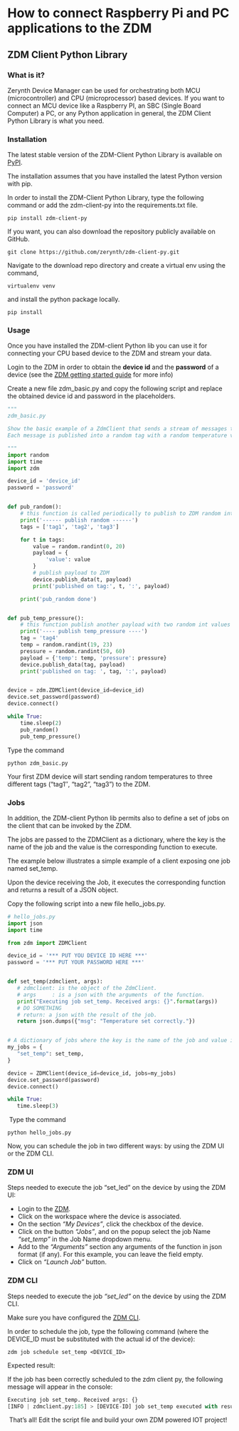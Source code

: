 # How to connect Raspberry Pi and PC applications to the ZDM

## ZDM Client Python Library

### What is it?

Zerynth Device Manager can be used for orchestrating both MCU (microcontroller) and CPU (microprocessor) based devices. If you want to connect an MCU device like a Raspberry PI, an SBC (Single Board Computer) a PC, or any Python application in general, the ZDM Client Python Library is what you need.

### Installation

The latest stable version of the ZDM-Client Python Library is available on [PyPI](https://pypi.org/project/zdm-client-py/).

The installation assumes that you have installed the latest Python version with pip.

In order to install the ZDM-Client Python Library, type the following command or add the zdm-client-py into the requirements.txt file.

`pip install zdm-client-py`

If you want, you can also download the repository publicly available on GitHub.

`git clone https://github.com/zerynth/zdm-client-py.git`

Navigate to the download repo directory and create a virtual env using the command,

`virtualenv venv`

and install the python package locally.

`pip install`

### Usage

Once you have installed the ZDM-client Python lib you can use it for connecting your CPU based device to the ZDM and stream your data.

Login to the ZDM in order to obtain the **device id** and the **password** of a device (see the [ZDM getting started guide](https://www.zerynth.com/zsdk/) for more info) 

Create a new file zdm_basic.py and copy the following script and replace the obtained device id and password in the placeholders.

```python
"""
zdm_basic.py

Show the basic example of a ZdmClient that sends a stream of messages to the ZDM.
Each message is published into a random tag with a random temperature value.

"""
import random
import time
import zdm

device_id = 'device_id'
password = 'password'


def pub_random():
    # this function is called periodically to publish to ZDM random int value labeled with tags values
    print('------ publish random ------')
    tags = ['tag1', 'tag2', 'tag3']

    for t in tags:
        value = random.randint(0, 20)
        payload = {
            'value': value
        }
        # publish payload to ZDM
        device.publish_data(t, payload)
        print('published on tag:', t, ':', payload)

    print('pub_random done')


def pub_temp_pressure():
    # this function publish another payload with two random int values
    print('---- publish temp_pressure ----')
    tag = 'tag4'
    temp = random.randint(19, 23)
    pressure = random.randint(50, 60)
    payload = {'temp': temp, 'pressure': pressure}
    device.publish_data(tag, payload)
    print('published on tag: ', tag, ':', payload)


device = zdm.ZDMClient(device_id=device_id)
device.set_password(password)
device.connect()

while True:
    time.sleep(2)
    pub_random()
    pub_temp_pressure()
```
Type the command

`python zdm_basic.py`

Your first ZDM device will start sending random temperatures to three different tags (“tag1″, “tag2”, “tag3”) to the ZDM.

### Jobs

In addition, the  ZDM-client Python lib permits also to define a set of jobs on the client that can be invoked by the ZDM.

The jobs are passed to the ZDMClient as a dictionary, where the key is the name of the job and the value is the corresponding function to execute.

The example below illustrates a simple example of a client exposing one job named set_temp.

Upon the device receiving the Job, it executes the corresponding function and returns a result of a JSON object.

Copy the following script into a new file hello_jobs.py.

```python
# hello_jobs.py
import json
import time

from zdm import ZDMClient

device_id = '*** PUT YOU DEVICE ID HERE ***'
password = '*** PUT YOUR PASSWORD HERE ***'


def set_temp(zdmclient, args):
   # zdmclient: is the object of the ZdmClient.
   # args     : is a json with the arguments  of the function.
   print("Executing job set_temp. Received args: {}".format(args))
   # DO SOMETHING
   # return: a json with the result of the job.
   return json.dumps({"msg": "Temperature set correctly."})


# A dictionary of jobs where the key is the name of the job and value if the callback to execute.
my_jobs = {
   "set_temp": set_temp,
}

device = ZDMClient(device_id=device_id, jobs=my_jobs)
device.set_password(password)
device.connect()

while True:
   time.sleep(3)

```
​
Type the command

`python hello_jobs.py`

Now, you can schedule the job in two different ways: by using the ZDM UI or the ZDM CLI.

### ZDM UI 

Steps needed to execute the job “set_led” on the device by using the ZDM UI:

- Login to the [ZDM](https://zdm.zerynth.com/login).
- Click on the workspace where the device is associated.
- On the section *“My Devices”*, click the checkbox of the device.
- Click on the button *“Jobs”*, and on the popup select the job Name *“set_temp”* in the Job Name dropdown menu.
- Add to the *“Arguments”* section any arguments of the function in json format (if any). For this example, you can leave the field empty.
- Click on *“Launch Job”* button.

### ZDM CLI

Steps needed to execute the job *“set_led”* on the device by using the ZDM CLI.

Make sure you have configured the [ZDM CLI](https://www.zerynth.com/blog/docs/the-tools/zdm/getting-started/).

In order to schedule the job, type the following command (where the DEVICE_ID must be substituted with the actual id of the device):

`zdm job schedule set_temp <DEVICE_ID>`

Expected result:

If the job has been correctly scheduled to the zdm client py, the following message will appear in the console:

```python
Executing job set_temp. Received args: {}
[INFO | zdmclient.py:185] > [DEVICE-ID] job set_temp executed with result res:{"msg": "Temperature set correctly."}
```

​
That’s all! Edit the script file and build your own ZDM powered IOT project!